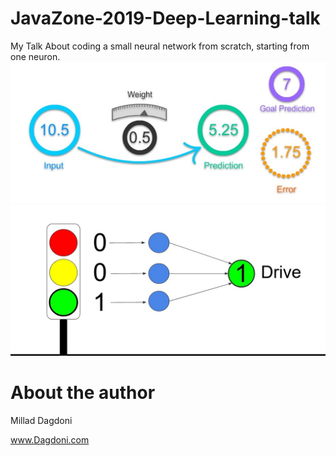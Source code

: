 # JavaZone-2019-Deep-Learning-talk
My Talk About coding a small neural network from scratch, starting from one neuron.
![alt text](weights.jpg) 
![alt text](lights.jpg)

# About the author
Millad Dagdoni

www.Dagdoni.com
